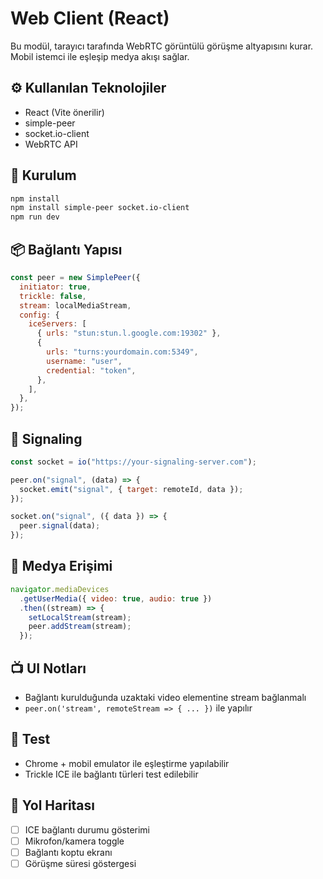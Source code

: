 # Web Client (React)

Bu modül, tarayıcı tarafında WebRTC görüntülü görüşme altyapısını kurar. Mobil istemci ile eşleşip medya akışı sağlar.

## ⚙️ Kullanılan Teknolojiler

- React (Vite önerilir)
- simple-peer
- socket.io-client
- WebRTC API

## 🚀 Kurulum

```bash
npm install
npm install simple-peer socket.io-client
npm run dev
```

## 📦 Bağlantı Yapısı

```js
const peer = new SimplePeer({
  initiator: true,
  trickle: false,
  stream: localMediaStream,
  config: {
    iceServers: [
      { urls: "stun:stun.l.google.com:19302" },
      {
        urls: "turns:yourdomain.com:5349",
        username: "user",
        credential: "token",
      },
    ],
  },
});
```

## 🔌 Signaling

```js
const socket = io("https://your-signaling-server.com");

peer.on("signal", (data) => {
  socket.emit("signal", { target: remoteId, data });
});

socket.on("signal", ({ data }) => {
  peer.signal(data);
});
```

## 🎥 Medya Erişimi

```js
navigator.mediaDevices
  .getUserMedia({ video: true, audio: true })
  .then((stream) => {
    setLocalStream(stream);
    peer.addStream(stream);
  });
```

## 📺 UI Notları

- Bağlantı kurulduğunda uzaktaki video elementine stream bağlanmalı
- `peer.on('stream', remoteStream => { ... })` ile yapılır

## 🧪 Test

- Chrome + mobil emulator ile eşleştirme yapılabilir
- Trickle ICE ile bağlantı türleri test edilebilir

## 📂 Yol Haritası

- [ ] ICE bağlantı durumu gösterimi
- [ ] Mikrofon/kamera toggle
- [ ] Bağlantı koptu ekranı
- [ ] Görüşme süresi göstergesi
